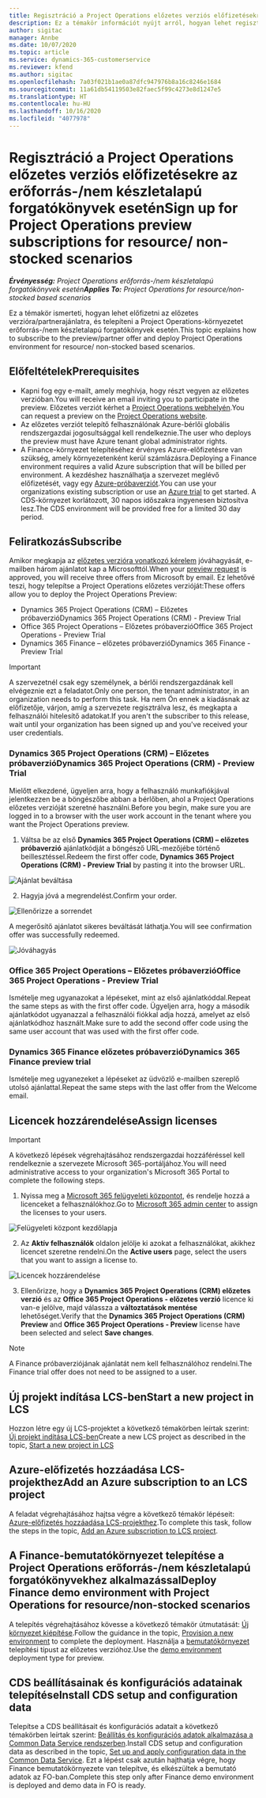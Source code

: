 ```yaml
---
title: Regisztráció a Project Operations előzetes verziós előfizetésekre az erőforrás-/nem készletalapú forgatókönyvek esetén
description: Ez a témakör információt nyújt arról, hogyan lehet regisztrálni és telepíteni a Dynamics 365 Project Operations alkalmazást erőforrás-/nem készletalapú forgatókönyvek esetén.
author: sigitac
manager: Annbe
ms.date: 10/07/2020
ms.topic: article
ms.service: dynamics-365-customerservice
ms.reviewer: kfend
ms.author: sigitac
ms.openlocfilehash: 7a03f021b1ae0a87dfc947976b8a16c8246e1684
ms.sourcegitcommit: 11a61db54119503e82faec5f99c4273e8d1247e5
ms.translationtype: HT
ms.contentlocale: hu-HU
ms.lasthandoff: 10/16/2020
ms.locfileid: "4077978"
---
```

# <a name="sign-up-for-project-operations-preview-subscriptions-for-resource-non-stocked-scenarios"></a><span data-ttu-id="33352-103">Regisztráció a Project Operations előzetes verziós előfizetésekre az erőforrás-/nem készletalapú forgatókönyvek esetén</span><span class="sxs-lookup"><span data-stu-id="33352-103">Sign up for Project Operations preview subscriptions for resource/ non-stocked scenarios</span></span>

<span data-ttu-id="33352-104">_**Érvényesség:** Project Operations erőforrás-/nem készletalapú forgatókönyvek esetén_</span><span class="sxs-lookup"><span data-stu-id="33352-104">_**Applies To:** Project Operations for resource/non-stocked based scenarios_</span></span>

<span data-ttu-id="33352-105">Ez a témakör ismerteti, hogyan lehet előfizetni az előzetes verzióra/partnerajánlatra, és telepíteni a Project Operations-környezetet erőforrás-/nem készletalapú forgatókönyvek esetén.</span><span class="sxs-lookup"><span data-stu-id="33352-105">This topic explains how to subscribe to the preview/partner offer and deploy Project Operations environment for resource/ non-stocked based scenarios.</span></span>

## <a name="prerequisites"></a><span data-ttu-id="33352-106">Előfeltételek</span><span class="sxs-lookup"><span data-stu-id="33352-106">Prerequisites</span></span>

- <span data-ttu-id="33352-107">Kapni fog egy e-mailt, amely meghívja, hogy részt vegyen az előzetes verzióban.</span><span class="sxs-lookup"><span data-stu-id="33352-107">You will receive an email inviting you to participate in the preview.</span></span> <span data-ttu-id="33352-108">Előzetes verziót kérhet a [Project Operations webhelyén](https://dynamics.microsoft.com/en-us/project-operations/overview/).</span><span class="sxs-lookup"><span data-stu-id="33352-108">You can request a preview on the [Project Operations website](https://dynamics.microsoft.com/en-us/project-operations/overview/).</span></span>
- <span data-ttu-id="33352-109">Az előzetes verziót telepítő felhasználónak Azure-bérlői globális rendszergazdai jogosultsággal kell rendelkeznie.</span><span class="sxs-lookup"><span data-stu-id="33352-109">The user who deploys the preview must have Azure tenant global administrator rights.</span></span>
- <span data-ttu-id="33352-110">A Finance-környezet telepítéséhez érvényes Azure-előfizetésre van szükség, amely környezetenként kerül számlázásra.</span><span class="sxs-lookup"><span data-stu-id="33352-110">Deploying a Finance environment requires a valid Azure subscription that will be billed per environment.</span></span> <span data-ttu-id="33352-111">A kezdéshez használhatja a szervezet meglévő előfizetését, vagy egy [Azure-próbaverziót](https://azure.microsoft.com/en-us/free/).</span><span class="sxs-lookup"><span data-stu-id="33352-111">You can use your organizations existing subscription or use an [Azure trial](https://azure.microsoft.com/en-us/free/) to get started.</span></span> <span data-ttu-id="33352-112">A CDS-környezet korlátozott, 30 napos időszakra ingyenesen biztosítva lesz.</span><span class="sxs-lookup"><span data-stu-id="33352-112">The CDS environment will be provided free for a limited 30 day period.</span></span>

## <a name="subscribe"></a><span data-ttu-id="33352-113">Feliratkozás</span><span class="sxs-lookup"><span data-stu-id="33352-113">Subscribe</span></span>

<span data-ttu-id="33352-114">Amikor megkapja az [előzetes verzióra vonatkozó kérelem](https://forms.office.com/FormsPro/Pages/ResponsePage.aspx?id=v4j5cvGGr0GRqy180BHbR56j8lZs0FdAvwT75_WNFyxUMkRDV1NYQU5TNjE2VjhKOVBUNVg2R0s1NC4u) jóváhagyását, e-mailben három ajánlatot kap a Microsofttól.</span><span class="sxs-lookup"><span data-stu-id="33352-114">When your [preview request](https://forms.office.com/FormsPro/Pages/ResponsePage.aspx?id=v4j5cvGGr0GRqy180BHbR56j8lZs0FdAvwT75_WNFyxUMkRDV1NYQU5TNjE2VjhKOVBUNVg2R0s1NC4u) is approved, you will receive three offers from Microsoft by email.</span></span> <span data-ttu-id="33352-115">Ez lehetővé teszi, hogy telepítse a Project Operations előzetes verzióját:</span><span class="sxs-lookup"><span data-stu-id="33352-115">These offers allow you to deploy the Project Operations Preview:</span></span>

- <span data-ttu-id="33352-116">Dynamics 365 Project Operations (CRM) – Előzetes próbaverzió</span><span class="sxs-lookup"><span data-stu-id="33352-116">Dynamics 365 Project Operations (CRM) - Preview Trial</span></span>
- <span data-ttu-id="33352-117">Office 365 Project Operations – Előzetes próbaverzió</span><span class="sxs-lookup"><span data-stu-id="33352-117">Office 365 Project Operations - Preview Trial</span></span>
- <span data-ttu-id="33352-118">Dynamics 365 Finance – előzetes próbaverzió</span><span class="sxs-lookup"><span data-stu-id="33352-118">Dynamics 365 Finance - Preview Trial</span></span>

> [!IMPORTANT]
> <span data-ttu-id="33352-119">A szervezetnél csak egy személynek, a bérlői rendszergazdának kell elvégeznie ezt a feladatot.</span><span class="sxs-lookup"><span data-stu-id="33352-119">Only one person, the tenant administrator, in an organization needs to perform this task.</span></span> <span data-ttu-id="33352-120">Ha nem Ön ennek a kiadásnak az előfizetője, várjon, amíg a szervezete regisztrálva lesz, és megkapta a felhasználói hitelesítő adatokat.</span><span class="sxs-lookup"><span data-stu-id="33352-120">If you aren't the subscriber to this release, wait until your organization has been signed up and you've received your user credentials.</span></span>

### <a name="dynamics-365-project-operations-crm---preview-trial"></a><span data-ttu-id="33352-121">Dynamics 365 Project Operations (CRM) – Előzetes próbaverzió</span><span class="sxs-lookup"><span data-stu-id="33352-121">Dynamics 365 Project Operations (CRM) - Preview Trial</span></span> 

<span data-ttu-id="33352-122">Mielőtt elkezdené, ügyeljen arra, hogy a felhasználó munkafiókjával jelentkezzen be a böngészőbe abban a bérlőben, ahol a Project Operations előzetes verzióját szeretné használni.</span><span class="sxs-lookup"><span data-stu-id="33352-122">Before you begin, make sure you are logged in to a browser with the user work account in the tenant where you want the Project Operations preview.</span></span>

1. <span data-ttu-id="33352-123">Váltsa be az első **Dynamics 365 Project Operations (CRM) – előzetes próbaverzió** ajánlatkódját a böngésző URL-mezőjébe történő beillesztéssel.</span><span class="sxs-lookup"><span data-stu-id="33352-123">Redeem the first offer code, **Dynamics 365 Project Operations (CRM) - Preview Trial** by pasting it into the browser URL.</span></span>

![Ajánlat beváltása](./media/16RedeemFirstOfferNew.png)

2. <span data-ttu-id="33352-125">Hagyja jóvá a megrendelést.</span><span class="sxs-lookup"><span data-stu-id="33352-125">Confirm your order.</span></span>

![Ellenőrizze a sorrendet](./media/17ConfirmOrderNew.png)

<span data-ttu-id="33352-127">A megerősítő ajánlatot sikeres beváltását láthatja.</span><span class="sxs-lookup"><span data-stu-id="33352-127">You will see confirmation offer was successfully redeemed.</span></span>

![Jóváhagyás](./media/18OrderConfirmationNew.png)

### <a name="office-365-project-operations---preview-trial"></a><span data-ttu-id="33352-129">Office 365 Project Operations – Előzetes próbaverzió</span><span class="sxs-lookup"><span data-stu-id="33352-129">Office 365 Project Operations - Preview Trial</span></span>

<span data-ttu-id="33352-130">Ismételje meg ugyanazokat a lépéseket, mint az első ajánlatkóddal.</span><span class="sxs-lookup"><span data-stu-id="33352-130">Repeat the same steps as with the first offer code.</span></span> <span data-ttu-id="33352-131">Ügyeljen arra, hogy a második ajánlatkódot ugyanazzal a felhasználói fiókkal adja hozzá, amelyet az első ajánlatkódhoz használt.</span><span class="sxs-lookup"><span data-stu-id="33352-131">Make sure to add the second offer code using the same user account that was used with the first offer code.</span></span>

### <a name="dynamics-365-finance-preview-trial"></a><span data-ttu-id="33352-132">Dynamics 365 Finance előzetes próbaverzió</span><span class="sxs-lookup"><span data-stu-id="33352-132">Dynamics 365 Finance preview trial</span></span>

<span data-ttu-id="33352-133">Ismételje meg ugyanezeket a lépéseket az üdvözlő e-mailben szereplő utolsó ajánlattal.</span><span class="sxs-lookup"><span data-stu-id="33352-133">Repeat the same steps with the last offer from the Welcome email.</span></span>

## <a name="assign-licenses"></a><span data-ttu-id="33352-134">Licencek hozzárendelése</span><span class="sxs-lookup"><span data-stu-id="33352-134">Assign licenses</span></span>

> [!IMPORTANT]
> <span data-ttu-id="33352-135">A következő lépések végrehajtásához rendszergazdai hozzáféréssel kell rendelkeznie a szervezete Microsoft 365-portáljához.</span><span class="sxs-lookup"><span data-stu-id="33352-135">You will need administrative access to your organization's Microsoft 365 Portal to complete the following steps.</span></span>

1. <span data-ttu-id="33352-136">Nyissa meg a [Microsoft 365 felügyeleti központot](https://portal.office.com/), és rendelje hozzá a licenceket a felhasználókhoz.</span><span class="sxs-lookup"><span data-stu-id="33352-136">Go to [Microsoft 365 admin center](https://portal.office.com/) to assign the licenses to your users.</span></span>

![Felügyeleti központ kezdőlapja](./media/14AdminPortal.png)

2. <span data-ttu-id="33352-138">Az **Aktív felhasználók** oldalon jelölje ki azokat a felhasználókat, akikhez licencet szeretne rendelni.</span><span class="sxs-lookup"><span data-stu-id="33352-138">On the **Active users** page, select the users that you want to assign a license to.</span></span>

![Licencek hozzárendelése](./media/15AssignLicenses.png)

3. <span data-ttu-id="33352-140">Ellenőrizze, hogy a **Dynamics 365 Project Operations (CRM) előzetes verzió** és az **Office 365 Project Operations - előzetes verzió** licence ki van-e jelölve, majd válassza a **változtatások mentése** lehetőséget.</span><span class="sxs-lookup"><span data-stu-id="33352-140">Verify that the **Dynamics 365 Project Operations (CRM) Preview** and **Office 365 Project Operations - Preview** license have been selected and select **Save changes**.</span></span>

> [!NOTE]
> <span data-ttu-id="33352-141">A Finance próbaverziójának ajánlatát nem kell felhasználóhoz rendelni.</span><span class="sxs-lookup"><span data-stu-id="33352-141">The Finance trial offer does not need to be assigned to a user.</span></span>

## <a name="start-a-new-project-in-lcs"></a><span data-ttu-id="33352-142">Új projekt indítása LCS-ben</span><span class="sxs-lookup"><span data-stu-id="33352-142">Start a new project in LCS</span></span>

<span data-ttu-id="33352-143">Hozzon létre egy új LCS-projektet a következő témakörben leírtak szerint: [Új projekt indítása LCS-ben](create-lcs-project.md)</span><span class="sxs-lookup"><span data-stu-id="33352-143">Create a new LCS project as described in the topic, [Start a new project in LCS](create-lcs-project.md)</span></span>

## <a name="add-an-azure-subscription-to-an-lcs-project"></a><span data-ttu-id="33352-144">Azure-előfizetés hozzáadása LCS-projekthez</span><span class="sxs-lookup"><span data-stu-id="33352-144">Add an Azure subscription to an LCS project</span></span>

<span data-ttu-id="33352-145">A feladat végrehajtásához hajtsa végre a következő témakör lépéseit: [Azure-előfizetés hozzáadása LCS-projekthez](resource-add-azure-subscription-lcs-project.md).</span><span class="sxs-lookup"><span data-stu-id="33352-145">To complete this task, follow the steps in the topic, [Add an Azure subscription to LCS project](resource-add-azure-subscription-lcs-project.md).</span></span>

## <a name="deploy-finance-demo-environment-with-project-operations-for-resourcenon-stocked-scenarios"></a><span data-ttu-id="33352-146">A Finance-bemutatókörnyezet telepítése a Project Operations erőforrás-/nem készletalapú forgatókönyvekhez alkalmazással</span><span class="sxs-lookup"><span data-stu-id="33352-146">Deploy Finance demo environment with Project Operations for resource/non-stocked scenarios</span></span>

<span data-ttu-id="33352-147">A telepítés végrehajtásához kövesse a következő témakör útmutatását: [Új környezet kiépítése](resource-provision-new-environment.md).</span><span class="sxs-lookup"><span data-stu-id="33352-147">Follow the guidance in the topic, [Provision a new environment](resource-provision-new-environment.md) to complete the deployment.</span></span> <span data-ttu-id="33352-148">Használja a [bemutatókörnyezet](https://docs.microsoft.com/dynamics365/fin-ops-core/dev-itpro/deployment/deploy-demo-environment) telepítési típust az előzetes verzióhoz.</span><span class="sxs-lookup"><span data-stu-id="33352-148">Use the [demo environment](https://docs.microsoft.com/dynamics365/fin-ops-core/dev-itpro/deployment/deploy-demo-environment) deployment type for preview.</span></span> 

## <a name="install-cds-setup-and-configuration-data"></a><span data-ttu-id="33352-149">CDS beállításainak és konfigurációs adatainak telepítése</span><span class="sxs-lookup"><span data-stu-id="33352-149">Install CDS setup and configuration data</span></span>

<span data-ttu-id="33352-150">Telepítse a CDS beállításait és konfigurációs adatait a következő témakörben leírtak szerint: [Beállítás és konfigurációs adatok alkalmazása a Common Data Service rendszerben](resource-apply-pro-setup-config-data.md).</span><span class="sxs-lookup"><span data-stu-id="33352-150">Install CDS setup and configuration data as described in the topic, [Set up and apply configuration data in the Common Data Service](resource-apply-pro-setup-config-data.md).</span></span>
<span data-ttu-id="33352-151">Ezt a lépést csak azután hajthatja végre, hogy Finance bemutatókörnyezete van telepítve, és elkészültek a bemutató adatok az FO-ban.</span><span class="sxs-lookup"><span data-stu-id="33352-151">Complete this step only after Finance demo environment is deployed and demo data in FO is ready.</span></span>
